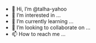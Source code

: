- 👋 Hi, I’m @talha-yahoo
- 👀 I’m interested in ...
- 🌱 I’m currently learning ...
- 💞️ I’m looking to collaborate on ...
- 📫 How to reach me ...

<!---
talha-yahoo/talha-yahoo is a ✨ special ✨ repository because its `README.md` (this file) appears on your GitHub profile.
You can click the Preview link to take a look at your changes.
--->
